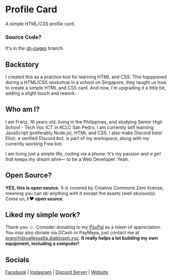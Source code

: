 # Profile Card
A simple HTML/CSS profile card.

### Source Code?
It's in the [gh-pages](https://github.com/devpranchi/profilecard/tree/gh-pages) branch.

## Backstory
I created this as a practice tool for learning HTML and CSS. This happpened during a HTML/CSS workshop in a school on Singapore, they taught us how to create a simple HTML and CSS card. And now, I'm upgrading it a little bit, adding a slight touch and rework.

## Who am I?
I am Franz, 16 years old, living in the Philippines, and studying Senior High School - Tech Voc ICT in ACLC San Pedro. I am currently self learning JavaScript (preferably Node.js), HTML and CSS. I also make Discord bots! Elixir, a verified Discord bot, is part of my workspace, along with my currently working Frea bot.

I am living just a simple life, coding via a phone. It's my passion and *a girl* that keeps my dream alive— to be a Web Developer. Yeah.

## Open Source?
**YES, this is open source.** It is covered by Creative Commons Zero license, meaning you can do anything with it except the assets (well obviously). Come on, **I ❤️ open source**.

## Liked my simple work?
Thank you ☺️. Consider donating to my [PayPal](https://paypal.me/FranzNicPH) as a token of appreciation. You may also donate via GCash or PayMaya, just contact me at pranchi@vallessalta.diablosph.xyz. 
**It really helps a lot building my own equipment, including a computer!**

## Socials
[Facebook](https://www.facebook.com/fraanznic.ph) | 
[Instagram](https://www.instagram.com/fraanznic) | 
[Discord Server](https://discord.gg/CUcZkgCVyK) | 
[Website](https://www.pranchi.xyz) 
